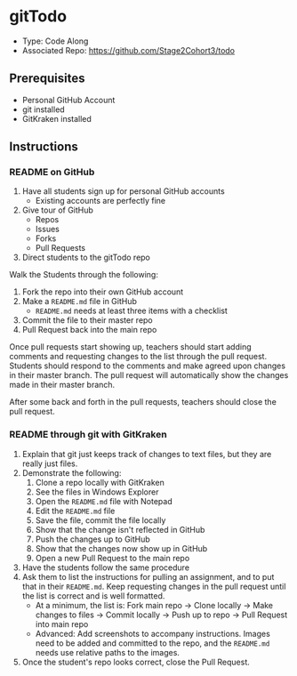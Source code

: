 # gitTodo

- Type: Code Along
- Associated Repo: <https://github.com/Stage2Cohort3/todo>

## Prerequisites

- Personal GitHub Account
- git installed
- GitKraken installed

## Instructions

### README on GitHub

1. Have all students sign up for personal GitHub accounts
    - Existing accounts are perfectly fine
1. Give tour of GitHub
    - Repos
    - Issues
    - Forks
    - Pull Requests
1. Direct students to the gitTodo repo

Walk the Students through the following:

1. Fork the repo into their own GitHub account
1. Make a `README.md` file in GitHub
    - `README.md` needs at least three <!-- TODO --> items with a checklist
1. Commit the file to their master repo
1. Pull Request back into the main repo

Once pull requests start showing up, teachers should start adding comments and requesting changes to the <!-- TODO --> list through the pull request. Students should respond to the comments and make agreed upon changes in their master branch. The pull request will automatically show the changes made in their master branch.

After some back and forth in the pull requests, teachers should close the pull request.

### README through git with GitKraken

1. Explain that git just keeps track of changes to text files, but they are really just files.
1. Demonstrate the following:
    1. Clone a repo locally with GitKraken
    1. See the files in Windows Explorer
    1. Open the `README.md` file with Notepad
    1. Edit the `README.md` file
    1. Save the file, commit the file locally
    1. Show that the change isn't reflected in GitHub
    1. Push the changes up to GitHub
    1. Show that the changes now show up in GitHub
    1. Open a new Pull Request to the main repo
1. Have the students follow the same procedure
1. Ask them to list the instructions for pulling an assignment, and to put that in their `README.md`. Keep requesting changes in the pull request until the list is correct and is well formatted.
    - At a minimum, the list is: Fork main repo -> Clone locally -> Make changes to files -> Commit locally -> Push up to repo -> Pull Request into main repo
    - Advanced: Add screenshots to accompany instructions. Images need to be added and committed to the repo, and the `README.md` needs use relative paths to the images.
1. Once the student's repo looks correct, close the Pull Request.
